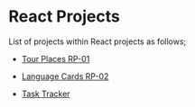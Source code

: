 # React Projects

List of projects within React projects as follows;

- [Tour Places RP-01](./001-Tour-Places/README.md)

- [Language Cards RP-02](./002-Language-Cards/README.md)

- [Task Tracker](./003-Task-Tracker/README.md)



  

